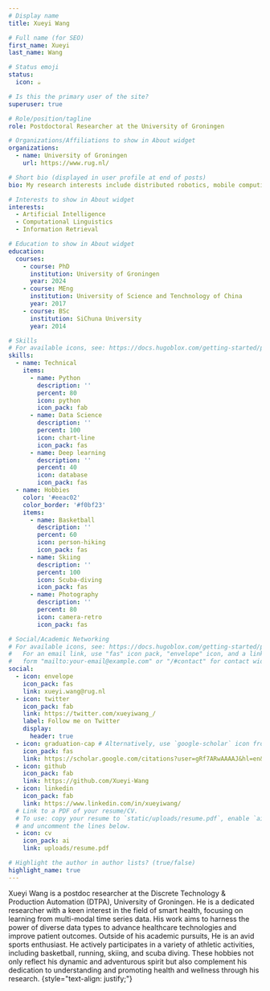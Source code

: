 ```yaml
---
# Display name
title: Xueyi Wang

# Full name (for SEO)
first_name: Xueyi
last_name: Wang

# Status emoji
status:
  icon: ☕️

# Is this the primary user of the site?
superuser: true

# Role/position/tagline
role: Postdoctoral Researcher at the University of Groningen

# Organizations/Affiliations to show in About widget
organizations:
  - name: University of Groningen
    url: https://www.rug.nl/

# Short bio (displayed in user profile at end of posts)
bio: My research interests include distributed robotics, mobile computing and programmable matter.

# Interests to show in About widget
interests:
  - Artificial Intelligence
  - Computational Linguistics
  - Information Retrieval

# Education to show in About widget
education:
  courses:
    - course: PhD
      institution: University of Groningen
      year: 2024
    - course: MEng
      institution: University of Science and Tenchnology of China
      year: 2017
    - course: BSc 
      institution: SiChuna University
      year: 2014

# Skills
# For available icons, see: https://docs.hugoblox.com/getting-started/page-builder/#icons
skills:
  - name: Technical
    items:
      - name: Python
        description: ''
        percent: 80
        icon: python
        icon_pack: fab
      - name: Data Science
        description: ''
        percent: 100
        icon: chart-line
        icon_pack: fas
      - name: Deep learning
        description: ''
        percent: 40
        icon: database
        icon_pack: fas
  - name: Hobbies
    color: '#eeac02'
    color_border: '#f0bf23'
    items:
      - name: Basketball
        description: ''
        percent: 60
        icon: person-hiking
        icon_pack: fas
      - name: Skiing
        description: ''
        percent: 100
        icon: Scuba-diving
        icon_pack: fas
      - name: Photography
        description: ''
        percent: 80
        icon: camera-retro
        icon_pack: fas

# Social/Academic Networking
# For available icons, see: https://docs.hugoblox.com/getting-started/page-builder/#icons
#   For an email link, use "fas" icon pack, "envelope" icon, and a link in the
#   form "mailto:your-email@example.com" or "/#contact" for contact widget.
social:
  - icon: envelope
    icon_pack: fas
    link: xueyi.wang@rug.nl
  - icon: twitter
    icon_pack: fab
    link: https://twitter.com/xueyiwang_/
    label: Follow me on Twitter
    display:
      header: true
  - icon: graduation-cap # Alternatively, use `google-scholar` icon from `ai` icon pack
    icon_pack: fas
    link: https://scholar.google.com/citations?user=gRf7ARwAAAAJ&hl=en&oi=ao
  - icon: github
    icon_pack: fab
    link: https://github.com/Xueyi-Wang
  - icon: linkedin
    icon_pack: fab
    link: https://www.linkedin.com/in/xueyiwang/
  # Link to a PDF of your resume/CV.
  # To use: copy your resume to `static/uploads/resume.pdf`, enable `ai` icons in `params.yaml`,
  # and uncomment the lines below.
  - icon: cv
    icon_pack: ai
    link: uploads/resume.pdf

# Highlight the author in author lists? (true/false)
highlight_name: true
---
```


Xueyi Wang is a postdoc researcher at the Discrete Technology & Production Automation (DTPA), University of Groningen. He is a dedicated researcher with a keen interest in the field of smart health, focusing on learning from multi-modal time series data. His work aims to harness the power of diverse data types to advance healthcare technologies and improve patient outcomes. Outside of his academic pursuits, He is an avid sports enthusiast. He actively participates in a variety of athletic activities, including basketball, running, skiing, and scuba diving. These hobbies not only reflect his dynamic and adventurous spirit but also complement his dedication to understanding and promoting health and wellness through his research. 
{style="text-align: justify;"}
